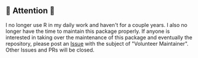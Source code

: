 ## :rotating_light: Attention :rotating_light:

I no longer use R in my daily work and haven't for a couple years. I also no longer have the time to maintain this package properly. If anyone is interested in taking over the maintenance of this package and eventually the repository, please post an [Issue](https://github.com/lee-dohm/language-r/issues/new) with the subject of "Volunteer Maintainer". Other Issues and PRs will be closed.
